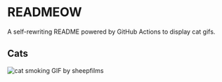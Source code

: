 # READMEOW

A self-rewriting README powered by GitHub Actions to display cat gifs.

## Cats

![cat smoking GIF by sheepfilms](https://media1.giphy.com/media/l0ExdMHUDKteztyfe/200.gif?cid=9acd02da4a5haybt63wmk1tftquymktvwwf1krpo5fygfuj1&ep=v1_gifs_search&rid=200.gif&ct=g)
